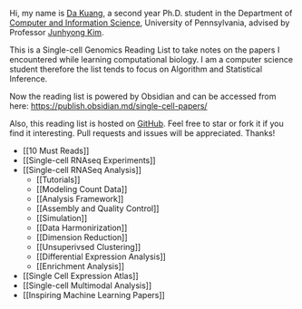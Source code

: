 Hi, my name is [Da Kuang](https://kuangda.tech/), a second year Ph.D. student in the Department of [Computer and Information Science](https://www.cis.upenn.edu/graduate/program-offerings/doctoral-program/), University of Pennsylvania, advised by Professor [Junhyong Kim](https://kim.bio.upenn.edu/).

This is a Single-cell Genomics Reading List to take notes on the papers I encountered while learning computational biology. I am a computer science student therefore the list tends to focus on Algorithm and Statistical Inference.

Now the reading list is powered by Obsidian and can be accessed from here: https://publish.obsidian.md/single-cell-papers/

Also, this reading list is hosted on [GitHub](https://github.com/kuang-da/scGenomic-Reading-List). Feel free to star or fork it if you find it interesting. Pull requests and issues will be appreciated. Thanks!

- [[10 Must Reads]]
- [[Single-cell RNAseq Experiments]]
- [[Single-cell RNASeq Analysis]]
  - [[Tutorials]]
  - [[Modeling Count Data]]
  - [[Analysis Framework]]
  - [[Assembly and Quality Control]]
  - [[Simulation]]
  - [[Data Harmonirization]]
  - [[Dimension Reduction]]
  - [[Unsuperivsed Clustering]]
  - [[Differential Expression Analysis]]
  - [[Enrichment Analysis]]
- [[Single Cell Expression Atlas]]
- [[Single-cell Multimodal Analysis]]
- [[Inspiring Machine Learning Papers]]
